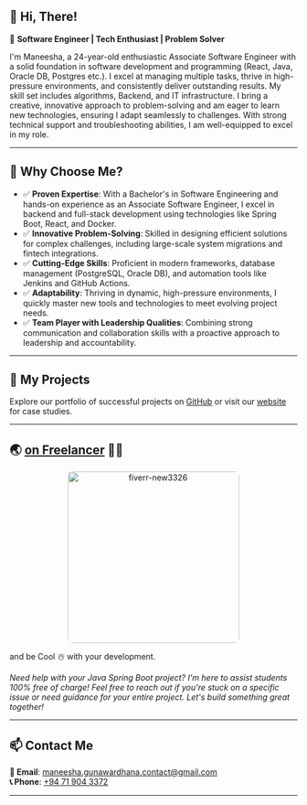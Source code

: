 ## 👋 Hi, There!  

🚀 **Software Engineer | Tech Enthusiast | Problem Solver**  

I'm Maneesha, a 24-year-old enthusiastic Associate Software Engineer with a solid foundation in software development and programming (React, Java, Oracle DB, Postgres etc.). I excel at managing multiple tasks, thrive in high-pressure environments, and consistently deliver outstanding results. My skill set includes algorithms, Backend, and IT infrastructure. I bring a creative, innovative approach to problem-solving and am eager to learn new technologies, ensuring I adapt seamlessly to challenges. With strong technical support and troubleshooting abilities, I am well-equipped to excel in my role.

---

## 🌟 Why Choose Me?
- ✅ **Proven Expertise**: With a Bachelor's in Software Engineering and hands-on experience as an Associate Software Engineer, I excel in backend and full-stack development using technologies like Spring Boot, React, and Docker.
- ✅ **Innovative Problem-Solving**: Skilled in designing efficient solutions for complex challenges, including large-scale system migrations and fintech integrations.
- ✅ **Cutting-Edge Skills**: Proficient in modern frameworks, database management (PostgreSQL, Oracle DB), and automation tools like Jenkins and GitHub Actions.
- ✅ **Adaptability**: Thriving in dynamic, high-pressure environments, I quickly master new tools and technologies to meet evolving project needs.
- ✅ **Team Player with Leadership Qualities**: Combining strong communication and collaboration skills with a proactive approach to leadership and accountability.
---

## 📂 My Projects
Explore our portfolio of successful projects on [GitHub]() or visit our [website]() for case studies.

---

## 🌏 [on Freelancer](https://wa.me/94719043372) 🐦‍🔥



<div align="center">

  <img 
    src="https://github.com/user-attachments/assets/a0850093-912e-41af-8e82-1da8d330da94" 
    alt="fiverr-new3326" 
    width="300" 
    height="300" 
    style="border-radius: 8px;">
</div>

and be Cool ☃️ with your development.

_Need help with your Java Spring Boot project? I'm here to assist students 100% free of charge! Feel free to reach out if you're stuck on a specific issue or need guidance for your entire project. Let's build something great together!_

---

## 📫 Contact Me
**📧 Email**: [maneesha.gunawardhana.contact@gmail.com](mailto:maneesha.gunawardhana.contact@gmail.com)  
**📞 Phone**: [+94 71 904 3372]()  

---

